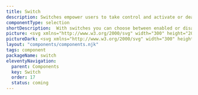 ```yaml
---
title: Switch
description: Switches empower users to take control and activate or deactivate specific settings with a simple click.
componentType: selection
shortDescription:  With switches you can choose between enabled or disabled states.
picture: <svg xmlns="http://www.w3.org/2000/svg" width="300" height="200" fill="none" aria-labelledby="switchTitle switchDesc" role="img"><title id="switchTitle">Illustration of switch component.</title><desc id="switchDesc">An illustrated switch component representing switch component card.</desc><path fill="#36F" d="M166.089 86.5928h-32.177c-8.886 0-16.089 7.2031-16.089 16.0882 0 8.886 7.203 16.089 16.089 16.089h32.177c8.886 0 16.089-7.203 16.089-16.089 0-8.8851-7.203-16.0882-16.089-16.0882Z"/><path fill="#fff" d="M133.911 89.2744c-7.404 0-13.407 6.0026-13.407 13.4076 0 7.404 6.003 13.407 13.407 13.407 7.405 0 13.407-6.003 13.407-13.407 0-7.405-6.002-13.4076-13.407-13.4076Z"/><path fill="#222" d="m138.719 98.8645-3.771 3.7705 3.74 3.74c.314.282.314.754 0 1.037-.283.314-.754.314-1.037 0l-3.771-3.74-3.739 3.74c-.283.314-.754.314-1.037 0-.314-.283-.314-.755 0-1.069l3.739-3.739-3.739-3.7395c-.314-.2828-.314-.7542 0-1.0684.283-.2828.754-.2828 1.068 0l3.74 3.7709 3.739-3.7395c.283-.3142.754-.3142 1.068 0 .283.2828.283.7542 0 1.037Z"/></svg>
pictureDark: <svg xmlns="http://www.w3.org/2000/svg" width="300" height="200" fill="none" aria-labelledby="switchDarkTitle switchDarkDesc" role="img"><title id="switchDarkTitle">Illustration of switch component.</title><desc id="switchDarkDesc">An illustrated switch component representing switch component card.</desc><path fill="#5985FF" d="M166.089 86.5928h-32.177c-8.886 0-16.089 7.2031-16.089 16.0882 0 8.886 7.203 16.089 16.089 16.089h32.177c8.886 0 16.089-7.203 16.089-16.089 0-8.8851-7.203-16.0882-16.089-16.0882Z"/><path fill="#262626" d="M133.911 89.2744c-7.404 0-13.407 6.0026-13.407 13.4076 0 7.404 6.003 13.407 13.407 13.407 7.405 0 13.407-6.003 13.407-13.407 0-7.405-6.002-13.4076-13.407-13.4076Z"/><path fill="#F4F4F4" d="m138.719 98.8645-3.771 3.7705 3.74 3.74c.314.282.314.754 0 1.037-.283.314-.754.314-1.037 0l-3.771-3.74-3.739 3.74c-.283.314-.754.314-1.037 0-.314-.283-.314-.755 0-1.069l3.739-3.739-3.739-3.7395c-.314-.2828-.314-.7542 0-1.0684.283-.2828.754-.2828 1.068 0l3.74 3.7709 3.739-3.7395c.283-.3142.754-.3142 1.068 0 .283.2828.283.7542 0 1.037Z"/></svg>
layout: "components/components.njk"
tags: component
packageName: switch
eleventyNavigation:
  parent: Components
  key: Switch
  order: 17
  status: coming
---
```

